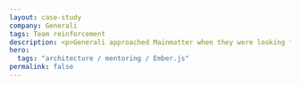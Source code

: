 ```yaml
---
layout: case-study
company: Generali
tags: Team reinforcement
description: <p>Generali approached Mainmatter when they were looking for support with an internal Ember.js project.</p><p>We guided their team during the course of the project by teaching and establishing best practices until the project’s successful completion.</p>
hero:
  tags: "architecture / mentoring / Ember.js"
permalink: false
---
```

